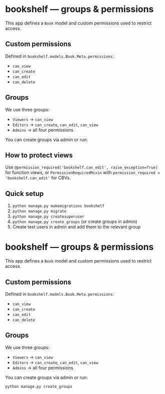 # bookshelf — groups & permissions

This app defines a `Book` model and custom permissions used to restrict access.

## Custom permissions
Defined in `bookshelf.models.Book.Meta.permissions`:
- `can_view`
- `can_create`
- `can_edit`
- `can_delete`

## Groups
We use three groups:
- `Viewers` → `can_view`
- `Editors` → `can_create`, `can_edit`, `can_view`
- `Admins` → all four permissions

You can create groups via admin or run:


## How to protect views
Use `@permission_required('bookshelf.can_edit', raise_exception=True)` for function views,
or `PermissionRequiredMixin` with `permission_required = 'bookshelf.can_edit'` for CBVs.

## Quick setup
1. `python manage.py makemigrations bookshelf`
2. `python manage.py migrate`
3. `python manage.py createsuperuser`
4. `python manage.py create_groups` (or create groups in admin)
5. Create test users in admin and add them to the relevant group


# bookshelf — groups & permissions

This app defines a `Book` model and custom permissions used to restrict access.

## Custom permissions
Defined in `bookshelf.models.Book.Meta.permissions`:
- `can_view`
- `can_create`
- `can_edit`
- `can_delete`

## Groups
We use three groups:
- `Viewers` → `can_view`
- `Editors` → `can_create`, `can_edit`, `can_view`
- `Admins` → all four permissions

You can create groups via admin or run:
```bash
python manage.py create_groups
